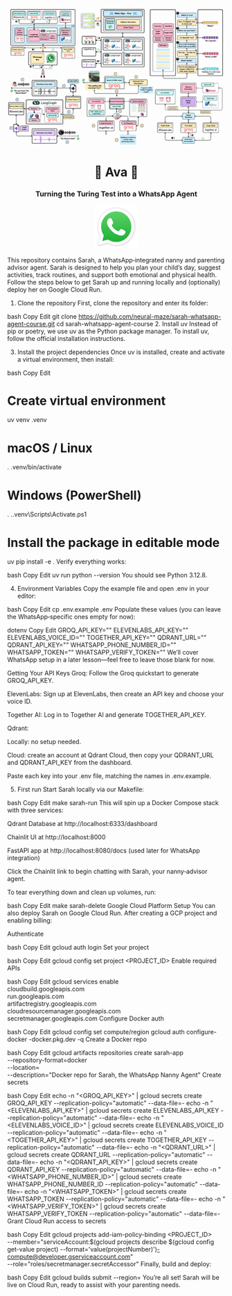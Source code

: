 <p align="center">
        <img alt="logo" src="img/ava_final_design.gif" width=1000 />
    <h1 align="center">📱 Ava 📱</h1>
    <h3 align="center">Turning the Turing Test into a WhatsApp Agent</h3>
</p>

<p align="center">
    <img alt="logo" src="img/whatsapp_logo.png" width=100 />
</p>
This repository contains Sarah, a WhatsApp‑integrated nanny and parenting advisor agent. Sarah is designed to help you plan your child’s day, suggest activities, track routines, and support both emotional and physical health. Follow the steps below to get Sarah up and running locally and (optionally) deploy her on Google Cloud Run.

1. Clone the repository
First, clone the repository and enter its folder:

bash
Copy
Edit
git clone https://github.com/neural-maze/sarah-whatsapp-agent-course.git
cd sarah-whatsapp-agent-course
2. Install uv
Instead of pip or poetry, we use uv as the Python package manager.
To install uv, follow the official installation instructions.

3. Install the project dependencies
Once uv is installed, create and activate a virtual environment, then install:

bash
Copy
Edit
# Create virtual environment
uv venv .venv

# macOS / Linux
. .venv/bin/activate

# Windows (PowerShell)
. .\.venv\Scripts\Activate.ps1

# Install the package in editable mode
uv pip install -e .
Verify everything works:

bash
Copy
Edit
uv run python --version
You should see Python 3.12.8.

4. Environment Variables
Copy the example file and open .env in your editor:

bash
Copy
Edit
cp .env.example .env
Populate these values (you can leave the WhatsApp‑specific ones empty for now):

dotenv
Copy
Edit
GROQ_API_KEY=""
ELEVENLABS_API_KEY=""
ELEVENLABS_VOICE_ID=""
TOGETHER_API_KEY=""
QDRANT_URL=""
QDRANT_API_KEY=""
WHATSAPP_PHONE_NUMBER_ID=""
WHATSAPP_TOKEN=""
WHATSAPP_VERIFY_TOKEN=""
We’ll cover WhatsApp setup in a later lesson—feel free to leave those blank for now.

Getting Your API Keys
Groq: Follow the Groq quickstart to generate GROQ_API_KEY.

ElevenLabs: Sign up at ElevenLabs, then create an API key and choose your voice ID.

Together AI: Log in to Together AI and generate TOGETHER_API_KEY.

Qdrant:

Locally: no setup needed.

Cloud: create an account at Qdrant Cloud, then copy your QDRANT_URL and QDRANT_API_KEY from the dashboard.

Paste each key into your .env file, matching the names in .env.example.

5. First run
Start Sarah locally via our Makefile:

bash
Copy
Edit
make sarah-run
This will spin up a Docker Compose stack with three services:

Qdrant Database at http://localhost:6333/dashboard

Chainlit UI at http://localhost:8000

FastAPI app at http://localhost:8080/docs (used later for WhatsApp integration)

Click the Chainlit link to begin chatting with Sarah, your nanny‑advisor agent.

To tear everything down and clean up volumes, run:

bash
Copy
Edit
make sarah-delete
Google Cloud Platform Setup
You can also deploy Sarah on Google Cloud Run. After creating a GCP project and enabling billing:

Authenticate

bash
Copy
Edit
gcloud auth login
Set your project

bash
Copy
Edit
gcloud config set project <PROJECT_ID>
Enable required APIs

bash
Copy
Edit
gcloud services enable \
  cloudbuild.googleapis.com \
  run.googleapis.com \
  artifactregistry.googleapis.com \
  cloudresourcemanager.googleapis.com \
  secretmanager.googleapis.com
Configure Docker auth

bash
Copy
Edit
gcloud config set compute/region <LOCATION>
gcloud auth configure-docker <LOCATION>-docker.pkg.dev -q
Create a Docker repo

bash
Copy
Edit
gcloud artifacts repositories create sarah-app \
  --repository-format=docker \
  --location=<LOCATION> \
  --description="Docker repo for Sarah, the WhatsApp Nanny Agent"
Create secrets

bash
Copy
Edit
echo -n "<GROQ_API_KEY>"          | gcloud secrets create GROQ_API_KEY --replication-policy="automatic" --data-file=-
echo -n "<ELEVENLABS_API_KEY>"    | gcloud secrets create ELEVENLABS_API_KEY --replication-policy="automatic" --data-file=-
echo -n "<ELEVENLABS_VOICE_ID>"   | gcloud secrets create ELEVENLABS_VOICE_ID --replication-policy="automatic" --data-file=-
echo -n "<TOGETHER_API_KEY>"      | gcloud secrets create TOGETHER_API_KEY --replication-policy="automatic" --data-file=-
echo -n "<QDRANT_URL>"            | gcloud secrets create QDRANT_URL --replication-policy="automatic" --data-file=-
echo -n "<QDRANT_API_KEY>"        | gcloud secrets create QDRANT_API_KEY --replication-policy="automatic" --data-file=-
echo -n "<WHATSAPP_PHONE_NUMBER_ID>" | gcloud secrets create WHATSAPP_PHONE_NUMBER_ID --replication-policy="automatic" --data-file=-
echo -n "<WHATSAPP_TOKEN>"        | gcloud secrets create WHATSAPP_TOKEN --replication-policy="automatic" --data-file=-
echo -n "<WHATSAPP_VERIFY_TOKEN>" | gcloud secrets create WHATSAPP_VERIFY_TOKEN --replication-policy="automatic" --data-file=-
Grant Cloud Run access to secrets

bash
Copy
Edit
gcloud projects add-iam-policy-binding <PROJECT_ID> \
  --member="serviceAccount:$(gcloud projects describe $(gcloud config get-value project) --format='value(projectNumber)')-compute@developer.gserviceaccount.com" \
  --role="roles/secretmanager.secretAccessor"
Finally, build and deploy:

bash
Copy
Edit
gcloud builds submit --region=<LOCATION>
You’re all set! Sarah will be live on Cloud Run, ready to assist with your parenting needs.